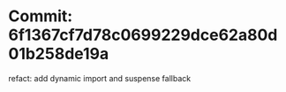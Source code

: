 # Commit: 6f1367cf7d78c0699229dce62a80d01b258de19a

refact: add dynamic import and suspense fallback
